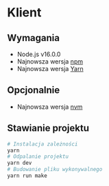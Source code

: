 # Klient

## Wymagania
- Node.js v16.0.0
- Najnowsza wersja [npm](https://docs.npmjs.com/downloading-and-installing-node-js-and-npm)
- Najnowsza wersja [Yarn](https://yarnpkg.com/getting-started/install)

## Opcjonalnie
- Najnowsza wersja [nvm](https://github.com/coreybutler/nvm-windows/releases/)

## Stawianie projektu
```PowerShell
# Instalacja zależności
yarn
# Odpalanie projektu
yarn dev
# Budowanie pliku wykonywalnego
yarn run make
```